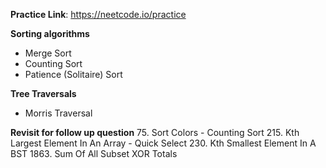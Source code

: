 **Practice Link**: https://neetcode.io/practice

**Sorting algorithms**
- Merge Sort
- Counting Sort
- Patience (Solitaire) Sort

**Tree Traversals**
- Morris Traversal

**Revisit for follow up question**
75. Sort Colors - Counting Sort
215. Kth Largest Element In An Array - Quick Select
230. Kth Smallest Element In A BST
1863. Sum Of All Subset XOR Totals
